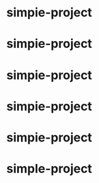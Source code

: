 # simpie-project
# simpie-project
# simpie-project
# simpie-project
# simpie-project
# simple-project
